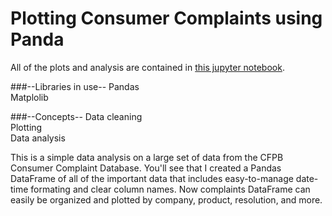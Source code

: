 # Plotting Consumer Complaints using Panda

All of the plots and analysis are contained in [this jupyter notebook](https://github.com/katjackson/consumer-complaints/blob/master/consumer-complaints.ipynb).

###--Libraries in use--
Pandas<br>
Matplolib<br>

###--Concepts--
Data cleaning<br>
Plotting<br>
Data analysis<br>

This is a simple data analysis on a large set of data from the CFPB Consumer Complaint Database. You'll see that I created a Pandas DataFrame of all of the important data that includes easy-to-manage date-time formating and clear column names. Now complaints DataFrame can easily be organized and plotted by company, product, resolution, and more.
